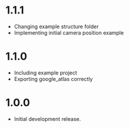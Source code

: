 # 1.1.1

* Changing example structure folder
* Implementing initial camera position example

# 1.1.0

* Including example project
* Exporting google_atlas correctly

# 1.0.0

* Initial development release.
